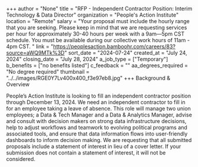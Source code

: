 +++
author = "None"
title = "RFP - Independent Contractor Position: Interim Technology & Data Director"
organization = "People's Action Institute"
location = "Remote"
salary = "Your proposal must include the hourly range that you are seeking. Please keep in mind that we are requesting services per hour for approximately 30-40 hours per week with a 9am—5pm CST schedule. You must be available during our collective work hours of 11am - 4pm CST. "
link = "https://peoplesaction.bamboohr.com/careers/83?source=aWQ9MTk%3D"
sort_date = "2024-07-24"
created_at = "July 24, 2024"
closing_date = "July 28, 2024"
a_job_type = ["Temporary"]
b_benefits = ["no benefits listed"]
c_feedback = ""
aa_degrees_required = "No degree required"
thumbnail = "../../images/RGE0Y7Lv400x400_f3e97eb8.jpg"
+++
Background & Overview

People’s Action Institute is looking to fill an independent contractor position through December 13, 2024. We need an independent contractor to fill in for an employee taking a leave of absence. This role will manage two union employees; a Data & Tech Manager and a Data & Analytics Manager, advise and consult with decision makers on strong data infrastructure decisions, help to adjust workflows and teamwork to evolving political programs and associated tools, and ensure that data information flows into user-friendly dashboards to inform decision making. We are requesting that all submitted proposals include a statement of interest in lieu of a cover letter. If your submission does not contain a statement of interest, it will not be considered.